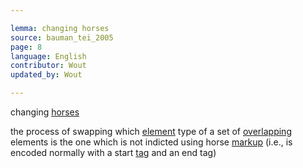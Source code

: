 ```yaml
---

lemma: changing horses
source: bauman_tei_2005
page: 8
language: English
contributor: Wout
updated_by: Wout

---
```


changing [horses](HORSE.html)

the process of swapping which [element](element.html) type of a set of [overlapping](overlap.html) elements is the one which is not indicted using horse [markup](markup.html) (i.e., is encoded normally with a start [tag](tag.html) and an end tag)
